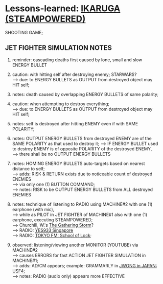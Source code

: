 # Lessons-learned: [IKARUGA (STEAMPOWERED)](https://store.steampowered.com/app/253750/Ikaruga/)

SHOOTING GAME;

## JET FIGHTER SIMULATION NOTES

1) reminder: cascading deaths first caused by lone, small and slow ENERGY BULLET

2) caution: with hitting self after destroying enemy; STARWARS?<br/>
--> due: to ENERGY BULLETS as OUTPUT from destroyed object may HIT self;

3) notes: death caused by overlapping ENERGY BULLETS of same polarity;

4) caution: when attempting to destroy everything;<br/>
--> due: to ENERGY BULLETS as OUTPUT from destroyed object may HIT self;

5) notes: self is destroyed after hitting ENEMY even if with SAME POLARITY;

6) notes: OUTPUT ENERGY BULLETS from destroyed ENEMY are of the SAME POLARITY as that used to destroy it;
--> IF ENERGY BULLET used to destroy ENEMY is of opposite POLARITY of the destroyed ENEMY,<br/> 
--> there shall be no OUTPUT ENERGY BULLETS

7) notes: HOMING ENERGY BULLETS auto-targets based on nearest distance to self;<br/>
--> adds: RISK & RETURN exists due to noticeable count of destroyed ENEMIES<br/> 
--> via only one (1) BUTTON COMMAND;<br/>
--> notes: RISK to be OUTPUT ENERGY BULLETS from ALL destroyed ENEMIES

8) notes: technique of listening to RADIO using MACHINE#2 with one (1) earphone (with mic),<br/>
--> while as PILOT in JET FIGHTER of MACHINE#1 also with one (1) earphone, executing STEAMPOWERED; <br/>
--> Churchill, W.'s [The Gathering Storm](https://www.amazon.com/Gathering-Storm-Second-World-War/dp/039541055X)?<br/>
--> RADIO: [YES933 Singapore](https://www.melisten.sg/radio/yes-933)<br/>
--> RADIO: [TOKYO FM: School of Lock](https://www.tfm.co.jp/lock/index.html); 

9) observed: listening/viewing another MONITOR (YOUTUBE) via MACHINE#2<br/> 
--> causes ERRORS for fast ACTION JET FIGHTER SIMULATION in MACHINE#1; <br/>
--> adds: AD/CM appears; example: GRAMMARLY in [JWONG in JAPAN: USF4](https://www.youtube.com/watch?v=KqPpUEPWF_M);<br/>
--> notes: RADIO (audio only) appears more EFFECTIVE

